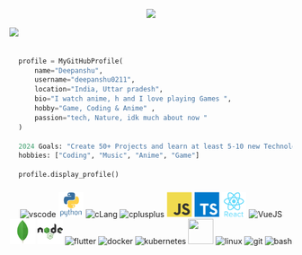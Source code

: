 <p align="center">
 <img src="https://i.pinimg.com/originals/48/81/40/488140d9524d2a5632dad30789d28363.gif"/> 
</p>

<img align="left" src="https://github-readme-stats.vercel.app/api/top-langs/?username=cpeoples&layout=compact&theme=transparent&hide_border=true">



```python



profile = MyGitHubProfile(
    name="Deepanshu",
    username="deepanshu0211",
    location="India, Uttar pradesh",
    bio="I watch anime, h and I love playing Games ",
    hobby="Game, Coding & Anime" ,
    passion="tech, Nature, idk much about now " 
)

2024 Goals: "Create 50+ Projects and learn at least 5-10 new Technologies"
hobbies: ["Coding", "Music", "Anime", "Game"]

profile.display_profile()


```
###
<p align="center">
  <picture>
    <img src="https://cdn.jsdelivr.net/gh/devicons/devicon/icons/vscode/vscode-original.svg" alt="vscode" width="45" height="45"/>
  </picture>
  <picture>
    <img src="https://raw.githubusercontent.com/devicons/devicon/master/icons/python/python-original-wordmark.svg" alt="python" width="45" height="45"/>
  </picture>
  <picture>
    <img src="https://cdn.jsdelivr.net/gh/devicons/devicon/icons/c/c-original.svg" alt="cLang" width="45" height="45"/>
  </picture>
  <picture>
    <img src="https://cdn.jsdelivr.net/gh/devicons/devicon/icons/cplusplus/cplusplus-original.svg" alt="cplusplus" width="45" height="45"/>
  </picture>
  <picture>
    <img src="https://raw.githubusercontent.com/devicons/devicon/master/icons/javascript/javascript-original.svg" alt="javascript" width="45" height="45" />
  </picture>
  <picture>
    <img src="https://raw.githubusercontent.com/devicons/devicon/master/icons/typescript/typescript-original.svg" alt="typescript" width="45" height="45" />
  </picture>
  <picture>
    <img src="https://raw.githubusercontent.com/devicons/devicon/master/icons/react/react-original-wordmark.svg" alt="react" width="45" height="45" />
  </picture>
  <picture>
    <img src="https://cdn.jsdelivr.net/gh/devicons/devicon/icons/vuejs/vuejs-original-wordmark.svg" alt="VueJS" width="45" height="45"/>
  </picture>
  <picture>
    <img src="https://raw.githubusercontent.com/devicons/devicon/master/icons/mongodb/mongodb-original.svg" alt="mongodb" width="45" height="45" />
  </picture>
  <picture>
    <img src="https://raw.githubusercontent.com/devicons/devicon/master/icons/nodejs/nodejs-original-wordmark.svg" alt="nodejs" width="45" height="45" />
  </picture>
  <picture>
    <img src="https://cdn.jsdelivr.net/gh/devicons/devicon/icons/flutter/flutter-original.svg" alt="flutter" width="45" height="45"/>
  </picture>
  <picture>
    <img src="https://cdn.jsdelivr.net/gh/devicons/devicon/icons/docker/docker-original.svg" alt="docker" width="45" height="45"/>
  </picture>
  <picture>
    <img src="https://cdn.jsdelivr.net/gh/devicons/devicon/icons/kubernetes/kubernetes-plain.svg" alt="kubernetes" width="45" height="45"/>
  </picture>
  <picture>
    <img src="https://cdn.jsdelivr.net/gh/devicons/devicon/icons/amazonwebservices/amazonwebservices-plain-wordmark.svg" width="45" height="45"/>
  </picture>
  <picture>
    <img src="https://cdn.jsdelivr.net/gh/devicons/devicon/icons/linux/linux-original.svg" alt="linux" width="45" height="45"/>
  </picture>
  <picture>
    <img src="https://cdn.jsdelivr.net/gh/devicons/devicon/icons/git/git-original.svg" alt="git" width="45" height="45"/>
  </picture>
  <picture>
    <img src="https://cdn.jsdelivr.net/gh/devicons/devicon/icons/bash/bash-original.svg" alt="bash" width="45" height="45"/>
  </picture>
</p>




###
